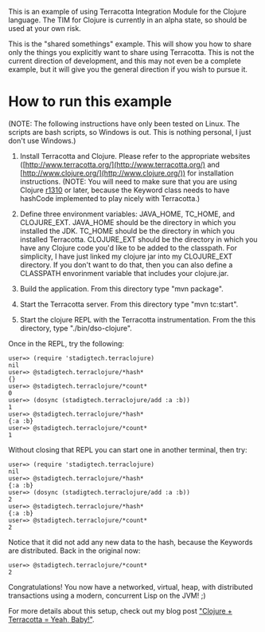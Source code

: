 This is an example of using Terracotta Integration Module for the Clojure language.  The TIM for Clojure is currently in an alpha state, so should be used at your own risk.

This is the "shared somethings" example.  This will show you how to share only the things you explicitly want to share using Terracotta.  This is not the current direction of development, and this may not even be a complete example, but it will give you the general direction if you wish to pursue it.

How to run this example
=======================
(NOTE: The following instructions have only been tested on Linux.  The scripts are bash scripts, so Windows is out.  This is nothing personal, I just don't use Windows.)

1. Install Terracotta and Clojure.  Please refer to the appropriate websites ([http://www.terracotta.org/](http://www.terracotta.org/) and [http://www.clojure.org/](http://www.clojure.org/)) for installation instructions. (NOTE: You will need to make sure that you are using Clojure [r1310](http://code.google.com/p/clojure/source/browse/trunk/src/jvm/clojure/lang/Keyword.java?r=1310) or later, because the Keyword class needs to have hashCode implemented to play nicely with Terracotta.)

2. Define three environment variables: JAVA_HOME, TC_HOME, and CLOJURE_EXT.  JAVA_HOME should be the directory in which you installed the JDK.  TC_HOME should be the directory in which you installed Terracotta.  CLOJURE_EXT should be the directory in which you have any Clojure code you'd like to be added to the classpath.  For simplicity, I have just linked my clojure jar into my CLOJURE_EXT directory.  If you don't want to do that, then you can also define a CLASSPATH envorinment variable that includes your clojure.jar.

3. Build the application.  From this directory type "mvn package".

4. Start the Terracotta server.  From this directory type "mvn tc:start".

5. Start the clojure REPL with the Terracotta instrumentation.  From the this directory, type "./bin/dso-clojure".

Once in the REPL, try the following:

    user=> (require 'stadigtech.terraclojure)
    nil
    user=> @stadigtech.terraclojure/*hash*
    {}
    user=> @stadigtech.terraclojure/*count*
    0
    user=> (dosync (stadigtech.terraclojure/add :a :b))
    1
    user=> @stadigtech.terraclojure/*hash*
    {:a :b}
    user=> @stadigtech.terraclojure/*count*
    1

Without closing that REPL you can start one in another terminal, then try:

    user=> (require 'stadigtech.terraclojure)
    nil
    user=> @stadigtech.terraclojure/*hash*
    {:a :b}
    user=> (dosync (stadigtech.terraclojure/add :a :b))
    2
    user=> @stadigtech.terraclojure/*hash*
    {:a :b}
    user=> @stadigtech.terraclojure/*count*
    2

Notice that it did not add any new data to the hash, because the Keywords are distributed.  Back in the original now:

    user=> @stadigtech.terraclojure/*count*
    2

Congratulations!  You now have a networked, virtual, heap, with distributed transactions using a modern, concurrent Lisp on the JVM!  ;)

For more details about this setup, check out my blog post ["Clojure + Terracotta = Yeah, Baby!"](http://paul.stadig.name/2009/02/clojure-terracotta-yeah-baby.html).
